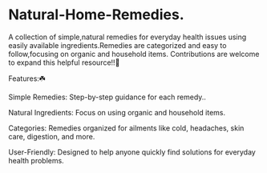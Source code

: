 # Natural-Home-Remedies.
A collection of simple,natural remedies for everyday health issues using easily available ingredients.Remedies are categorized and easy to follow,focusing on organic and household items. Contributions are welcome to expand this helpful resource!!🌱
<br> 


Features:☘️
<br> 

Simple Remedies: Step-by-step guidance for each remedy..
<br> 

Natural Ingredients: Focus on using organic and household items.
<br> 

Categories: Remedies organized for ailments like cold, headaches, skin care, digestion, and more.
<br>

User-Friendly: Designed to help anyone quickly find solutions for everyday health problems.
